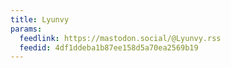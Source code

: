 ```yaml
---
title: Lyunvy
params:
  feedlink: https://mastodon.social/@Lyunvy.rss
  feedid: 4df1ddeba1b87ee158d5a70ea2569b19
---
```

